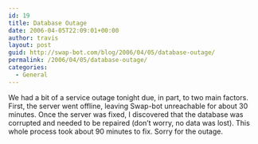 ```yaml
---
id: 19
title: Database Outage
date: 2006-04-05T22:09:01+00:00
author: travis
layout: post
guid: http://swap-bot.com/blog/2006/04/05/database-outage/
permalink: /2006/04/05/database-outage/
categories:
  - General
---
```

We had a bit of a service outage tonight due, in part, to two main factors. First, the server went offline, leaving Swap-bot unreachable for about 30 minutes. Once the server was fixed, I discovered that the database was corrupted and needed to be repaired (don&#8217;t worry, no data was lost). This whole process took about 90 minutes to fix. Sorry for the outage.